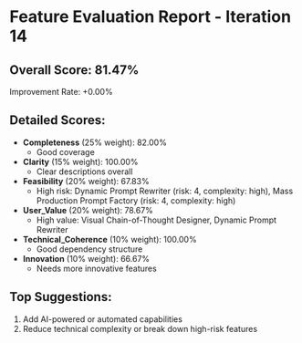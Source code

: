
# Feature Evaluation Report - Iteration 14

## Overall Score: 81.47%
Improvement Rate: +0.00%

## Detailed Scores:
- **Completeness** (25% weight): 82.00%
  - Good coverage
- **Clarity** (15% weight): 100.00%
  - Clear descriptions overall
- **Feasibility** (20% weight): 67.83%
  - High risk: Dynamic Prompt Rewriter (risk: 4, complexity: high), Mass Production Prompt Factory (risk: 4, complexity: high)
- **User_Value** (20% weight): 78.67%
  - High value: Visual Chain-of-Thought Designer, Dynamic Prompt Rewriter
- **Technical_Coherence** (10% weight): 100.00%
  - Good dependency structure
- **Innovation** (10% weight): 66.67%
  - Needs more innovative features

## Top Suggestions:
1. Add AI-powered or automated capabilities
2. Reduce technical complexity or break down high-risk features
